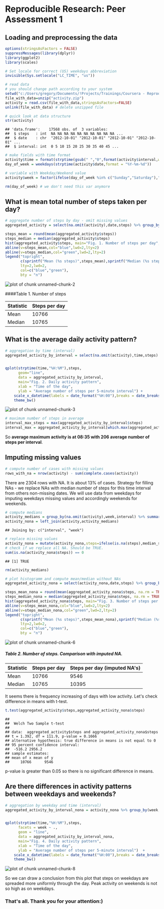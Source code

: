 # Reproducible Research: Peer Assessment 1


## Loading and preprocessing the data

```r
options(stringsAsFactors = FALSE)
suppressMessages(library(dplyr))
library(ggplot2)
library(scales)

# Set locale for correct (US) weekdays abbreviation
invisible(Sys.setlocale("LC_TIME", "us"))

# read data
# you should change path according to your system
setwd("c:/Users/gregory/Documents/!Projects/Trainings/Coursera - Reproducible Research/RepData - PA1/")
file_with_data=unzip("activity.zip") 
activity = read.csv(file_with_data,stringsAsFactors=FALSE)
unlink(file_with_data) # delete unzipped file

# quick look at data structure
str(activity)
```

```
## 'data.frame':	17568 obs. of  3 variables:
##  $ steps   : int  NA NA NA NA NA NA NA NA NA NA ...
##  $ date    : chr  "2012-10-01" "2012-10-01" "2012-10-01" "2012-10-01" ...
##  $ interval: int  0 5 10 15 20 25 30 35 40 45 ...
```

```r
# make fields with time format
activity$time = format(strptime(gsub(" ","0",format(activity$interval,width=4)),"%H%M"),"%H:%M")
day_of_week = weekdays(strptime(activity$date,format = "%Y-%m-%d"))

# variable with Weekday/Weekend value
activity$week = factor(ifelse(day_of_week %in% c("Sunday","Saturday"),"Weekend","Weekday"))

rm(day_of_week) # we don't need this var anymore
```
## What is mean total number of steps taken per day?

```r
# aggregate number of steps by day - omit missing values
aggregated_activity = select(na.omit(activity),date,steps) %>% group_by(date) %>% summarize(steps=sum(steps,na.rm = TRUE))

steps_mean = round(mean(aggregated_activity$steps))
steps_median = median(aggregated_activity$steps)
hist(aggregated_activity$steps, main="Fig. 1. Number of steps per day",xlab="")
abline(v=steps_mean,col="blue",lwd=2,lty=2)
abline(v=steps_median,col="green",lwd=2,lty=2)
legend("topright",
       c(sprintf("Mean (%s steps)",steps_mean),sprintf("Median (%s steps)",steps_median)),
       lty=2,lwd=2,
       col=c("blue","green"),
       bty = "n")
```

![plot of chunk unnamed-chunk-2](./PA1_template_files/figure-html/unnamed-chunk-2.png) 

####Table 1. Number of steps

Statistic   | Steps per day
-------|-------------
Mean   | 10766
Median | 10765

## What is the average daily activity pattern?

```r
# aggregation by time (interval)
aggregated_activity_by_interval = select(na.omit(activity),time,steps) %>% group_by(time) %>% summarize(steps=mean(steps,na.rm = TRUE))


qplot(strptime(time,"%H:%M"),steps,
      geom="line",
      data = aggregated_activity_by_interval,
      main="Fig. 2. Daily activity pattern",
      xlab = "Time of the day",
      ylab = "Average number of steps per 5-minute interval") + 
    scale_x_datetime(labels = date_format("%H:00"),breaks = date_breaks("2 hour"))+ 
    theme_bw()
```

![plot of chunk unnamed-chunk-3](./PA1_template_files/figure-html/unnamed-chunk-3.png) 



```r
# maximum number of steps in average
interval_max_steps = max(aggregated_activity_by_interval$steps)
interval_max = aggregated_activity_by_interval[which.max(aggregated_activity_by_interval$steps),"time"]
```

So **average maximum activity is at 08:35 with 206 average number of steps per interval**.


## Imputing missing values

```r
# compute number of cases with missing values
rows_with_na = nrow(activity) - sum(complete.cases(activity))
```

There are 2304 rows with NA. It is about 13% of cases. Strategy for filling NAs - we replace NAs with median number of steps for this time interval from others non-missing dates. We will use data from weekdays for imputing weekdays missing values and accordingly weekends for weekends.


```r
# compute medians
activity_medians = group_by(na.omit(activity),week,interval) %>% summarise(median_steps=median(steps))
activity_nona = left_join(activity,activity_medians) 
```

```
## Joining by: c("interval", "week")
```

```r
# replace missing values
activity_nona = mutate(activity_nona,steps=ifelse(is.na(steps),median_steps,steps))
# check if we replace all NA. Should be TRUE.
sum(is.na(activity_nona$steps)) == 0
```

```
## [1] TRUE
```

```r
rm(activity_medians)

# plot histogramm and compute mean/median without NAs
aggregated_activity_nona = select(activity_nona,date,steps) %>% group_by(date) %>% summarize(steps=sum(steps,na.rm = TRUE))

steps_mean_nona = round(mean(aggregated_activity_nona$steps, na.rm = TRUE))
steps_median_nona = median(aggregated_activity_nona$steps, na.rm = TRUE)
hist(aggregated_activity_nona$steps, main="Fig. 3. Number of steps per day (imputed NAs)",xlab="")
abline(v=steps_mean_nona,col="blue",lwd=2,lty=2)
abline(v=steps_median_nona,col="green",lwd=2,lty=2)
legend("topright",
       c(sprintf("Mean (%s steps)",steps_mean_nona),sprintf("Median (%s steps)",steps_median_nona)),
       lty=2,lwd=2,
       col=c("blue","green"),
       bty = "n")
```

![plot of chunk unnamed-chunk-6](./PA1_template_files/figure-html/unnamed-chunk-6.png) 

##### Table 2. Number of steps. Comparison with imputed NA.

Statistic   | Steps per day | Steps per day (imputed NA's)
-------|--------------------|------------------------------
Mean   | 10766     | 9546
Median | 10765   | 10395

It seems there is frequency increasing of days with low activity. Let's check difference in means with t-test.


```r
t.test(aggregated_activity$steps,aggregated_activity_nona$steps)
```

```
## 
## 	Welch Two Sample t-test
## 
## data:  aggregated_activity$steps and aggregated_activity_nona$steps
## t = 1.392, df = 111.9, p-value = 0.1666
## alternative hypothesis: true difference in means is not equal to 0
## 95 percent confidence interval:
##  -516.2 2956.2
## sample estimates:
## mean of x mean of y 
##     10766      9546
```
p-value is greater than 0.05 so there is no significant difference in means.

## Are there differences in activity patterns between weekdays and weekends?

```r
# aggregation by weekday and time (interval)
aggregated_activity_by_interval_nona = activity_nona %>% group_by(week,time) %>% summarize(steps=mean(steps,na.rm = TRUE))


qplot(strptime(time,"%H:%M"),steps,
      facets = week ~ .,
      geom = "line",
      data = aggregated_activity_by_interval_nona,
      main="Fig. 4. Daily activity pattern",
      xlab = "Time of the day",
      ylab = "Average number of steps per 5-minute interval")  + 
    scale_x_datetime(labels = date_format("%H:00"),breaks = date_breaks("2 hour")) +
    theme_bw()
```

![plot of chunk unnamed-chunk-8](./PA1_template_files/figure-html/unnamed-chunk-8.png) 

So we can draw a conclusion from this plot that steps on weekdays are spreaded more uniformly through the day. Peak activity on weekends is not so high as on weekdays.

### That's all. Thank you for your attention:)

